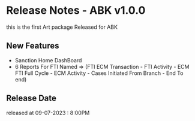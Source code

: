 # Release Notes - ABK v1.0.0

this is the first Art package Released for ABK

## New Features

- Sanction Home DashBoard
- 6 Reports For FTI Named => (FTI ECM Transaction - FTI Activity - ECM FTI Full Cycle - ECM Activity - Cases Initiated From Branch - End To end)



## Release Date
released at 09-07-2023 : 8:00PM
